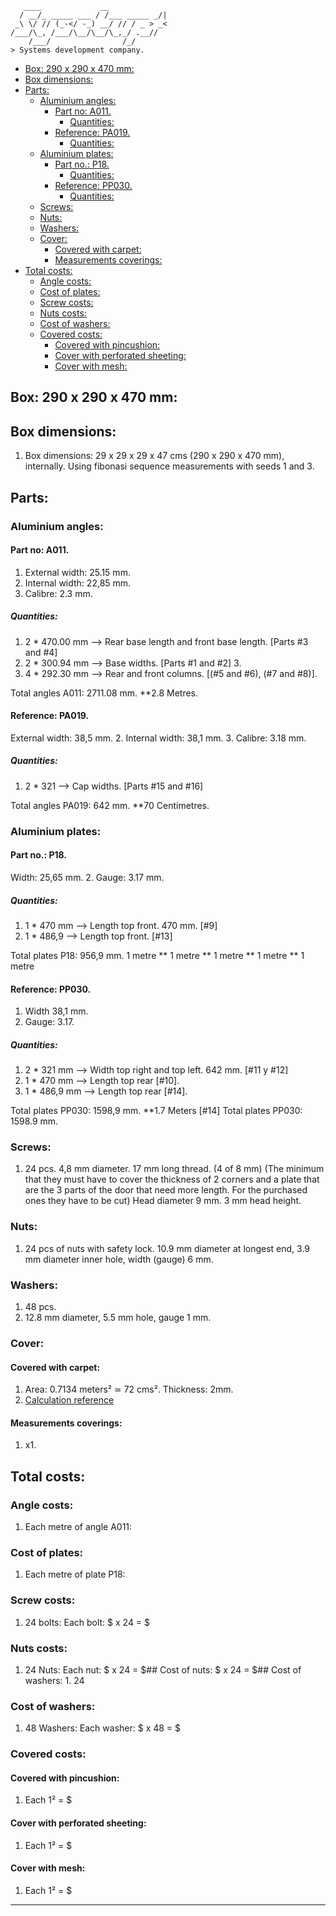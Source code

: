 ```console
   ____             __             
  / __/_ _____ ___ / /___ _____ _/|
 _\ \/ // (_-</ -_) __/ // / _ > _<
/___/\_, /___/\__/\__/\_,_/ .__//  
    /___/                /_/       
> Systems development company.
```

- [Box: 290 x 290 x 470 mm:](#box-290-x-290-x-470-mm)
- [Box dimensions:](#box-dimensions)
- [Parts:](#parts)
  - [Aluminium angles:](#aluminium-angles)
    - [Part no: A011.](#part-no-a011)
      - [Quantities:](#quantities)
    - [Reference: PA019.](#reference-pa019)
      - [Quantities:](#quantities-1)
  - [Aluminium plates:](#aluminium-plates)
    - [Part no.: P18.](#part-no-p18)
      - [Quantities:](#quantities-2)
    - [Reference: PP030.](#reference-pp030)
      - [Quantities:](#quantities-3)
  - [Screws:](#screws)
  - [Nuts:](#nuts)
  - [Washers:](#washers)
  - [Cover:](#cover)
    - [Covered with carpet:](#covered-with-carpet)
    - [Measurements coverings:](#measurements-coverings)
- [Total costs:](#total-costs)
  - [Angle costs:](#angle-costs)
  - [Cost of plates:](#cost-of-plates)
  - [Screw costs:](#screw-costs)
  - [Nuts costs:](#nuts-costs)
  - [Cost of washers:](#cost-of-washers)
  - [Covered costs:](#covered-costs)
    - [Covered with pincushion:](#covered-with-pincushion)
    - [Cover with perforated sheeting:](#cover-with-perforated-sheeting)
    - [Cover with mesh:](#cover-with-mesh)

## Box: 290 x 290 x 470 mm:

## Box dimensions:

1. Box dimensions: 29 x 29 x 29 x 47 cms (290 x 290 x 470 mm), internally. Using fibonasi sequence measurements with seeds 1 and 3.

## Parts:

### Aluminium angles:

#### Part no: A011.
   
1. External width: 25.15 mm.
2. Internal width: 22,85 mm.
3. Calibre: 2.3 mm.

##### Quantities:

1. 2 * 470.00 mm --> Rear base length and front base length. [Parts #3 and #4] 
2. 2 * 300.94 mm --> Base widths.  [Parts #1 and #2] 3. 
3. 4 * 292.30 mm --> Rear and front columns. [(#5 and #6), (#7 and #8)].

Total angles A011: 2711.08 mm. **2.8 Metres.

#### Reference: PA019.
   
External width: 38,5 mm.
2. Internal width: 38,1 mm.
3. Calibre: 3.18 mm.

##### Quantities: 

1. 2 * 321 --> Cap widths. [Parts #15 and #16] 

Total angles PA019: 642 mm. **70 Centimetres.

### Aluminium plates:

#### Part no.: P18.

Width: 25,65 mm.
2. Gauge: 3.17 mm.

##### Quantities:
      
1. 1 * 470 mm --> Length top front. 470 mm. [#9] 
2. 1 * 486,9 --> Length top front. [#13] 

Total plates P18: 956,9 mm. 1 metre ** 1 metre ** 1 metre ** 1 metre ** 1 metre


#### Reference: PP030.
   
1. Width 38,1 mm.
2. Gauge: 3.17.

##### Quantities:

1. 2 * 321 mm --> Width top right and top left. 642 mm. [#11 y #12]
2. 1 * 470 mm --> Length top rear [#10].
3. 1 * 486,9 mm --> Length top rear [#14].

Total plates PP030: 1598,9 mm. **1.7 Meters [#14] Total plates PP030: 1598.9 mm.

### Screws:

1. 24 pcs. 4,8 mm diameter. 17 mm long thread. (4 of 8 mm) (The minimum that they must have to cover the thickness of 2 corners and a plate that are the 3 parts of the door that need more length. For the purchased ones they have to be cut) Head diameter 9 mm. 3 mm head height.

### Nuts:

1. 24 pcs of nuts with safety lock. 10.9 mm diameter at longest end, 3.9 mm diameter inner hole, width (gauge) 6 mm.

### Washers:

1. 48 pcs.
2. 12.8 mm diameter, 5.5 mm hole, gauge 1 mm.

### Cover:

#### Covered with carpet:

1. Area: 0.7134 meters² ≃ 72 cms². Thickness: 2mm.
2. [Calculation reference](https://www.calculator.net/surface-area-calculator.html?rtanklength=0.29&rtanklengthunit=meters&rtankwidth=0.29&rtankwidthunit=meters&rtankheight=0.47&rtankheightunit=meters&rectcal=Calculate#rectangular)

#### Measurements coverings:

1. x1.

## Total costs:

### Angle costs:

1. Each metre of angle A011: 

### Cost of plates:

1. Each metre of plate P18:
 
### Screw costs:

1. 24 bolts: Each bolt: $ x 24 = $

### Nuts costs:

1. 24 Nuts: Each nut: $ x 24 = $## Cost of nuts: $ x 24 = $## Cost of washers: 1. 24


### Cost of washers:

1. 48 Washers: Each washer: $ x 48 = $

### Covered costs:

#### Covered with pincushion:

1. Each 1² = $

#### Cover with perforated sheeting:

1. Each 1² = $

#### Cover with mesh:

1. Each 1² = $

----